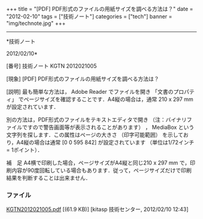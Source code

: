 ﻿+++
title = "[PDF] PDF形式のファイルの用紙サイズを調べる方法は？"
date = "2012-02-10"
tags = ["技術ノート"]
categories = ["tech"]
banner = "img/technote.jpg"
+++

-----------------------------------------------------------------------------------------------------------------------------

*技術ノート

2012/02/10*


[番号]
技術ノート KGTN 2012021005

[現象]
[PDF] PDF形式のファイルの用紙サイズを調べる方法は？

[説明]
最も簡単な方法は， Adobe Reader でファイルを開き 「文書のプロパティ」
でページサイズを確認することです．A4縦の場合は，通常 210 x 297 mm
が設定されています．

別の方法は，PDF形式のファイルをテキストエディタで開き
（注：バイナリファイルですので警告画面等が表示されることがあります） ，
MediaBox という文字列を探します．この属性はページの大きさ
（印字可能範囲） を示しており，A4縦の場合は通常 [0 0 595 842]
が設定されています （単位は1/72インチ = 1ポイント）．

補　足
A4横で印刷した場合，ページサイズがA4縦と同じ210 x 297 mm
で，印刷内容が90度回転している場合もあります．従って，ページサイズだけで印刷結果を判断することは出来ません．


### ファイル

 
 


[KGTN2012021005.pdf](http://techreport.kitasp.net/attachments/download/841/KGTN2012021005.pdf)
 [(61.9 KB)] [kitasp 技術センター, 2012/02/10
12:43]


 


 

